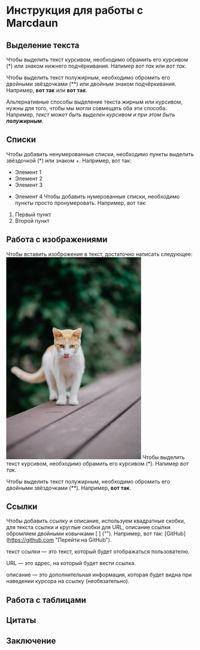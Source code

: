 # Инструкция для работы с Marcdaun

## Выделение текста
Чтобы выделить текст курсивом, необходимо обрамить его курсивом (*) или знаком нижнего подчёркивания. Напимер *вот так* или _вот так_.

Чтобы выделить текст полужирным, необходимо обромить его двойными звёздочками (**) или двойным знаком подчёркивания. Например, **вот так** или __вот так__.

Альтернативные способы выделение текста жирным или курсивом, нужны для того, чтобы мы могли совмещать оба эти способа. Например, _текст может быть выделен курсивом и при этом быть **полужирным**_.

## Списки
Чтобы добавить ненумерованные списки, необходимо пункты выделить звёздочкой (*) или знаком +. Например, вот так:
* Элемент 1
* Элемент 2
* Элемент 3
+ Элемент 4
Чтобы добавить нумерованные списки, необходимо пункты просто пронумеровать. Например, вот так:
1. Первый пункт
2. Второй пункт


## Работа с изображениями
Чтобы вставить изоброжение в текст, достаточно написать следующее:
![Привет, это Тефтелька!](Тефтелька.jpg)
Чтобы выделить текст курсивом, необходимо обрамить его курсивом (*). Напимер *вот так*.

Чтобы выделить текст полужирным, необходимо обромить его двойными звёздочками (**). Например, **вот так**.

## Ссылки
Чтобы добавить ссылку и описание, используем квадратные скобки, для текста ссылки и круглые скобки для URL, описание ссылки обромляем двойными ковычками [ ] (""). 
Например, вот так: [GitHub] (https://github.com "Перейти на GitHub").

текст ссылки — это текст, который будет отображаться пользователю.

URL — это адрес, на который будет вести ссылка.

описание — это дополнительная информация, которая будет видна при наведении курсора на ссылку (необязательно).

## Работа с таблицами

## Цитаты

## Заключение
